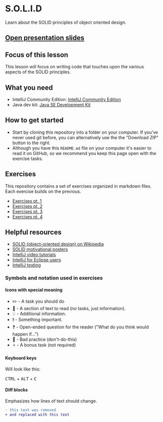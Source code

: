 # S.O.L.I.D

Learn about the SOLID principles of object oriented design.

## [Open presentation slides](https://docs.google.com/presentation/d/1tkS3OxUZ175wHs4C3ShxFSFoRNII9gn5tymaaaWsva0/edit?usp=sharing)

## Focus of this lesson
This lesson will focus on writing code that touches upon the various aspects of the SOLID principles.

## What you need
- IntelliJ Community Edition: [IntelliJ Community Edition](https://www.jetbrains.com/idea/download/)
- Java dev kit: [Java SE Development Kit](http://www.oracle.com/technetwork/java/javase/downloads/jdk8-downloads-2133151.html)

## How to get started

* Start by cloning this repository into a folder on your computer. If you've never used git before, you can alternatively use the the "Download ZIP" button to the right.
* Although you have this `README.md` file on your computer it's easier to read it on GitHub, so we recommend you keep this page open with the exercise tasks.

## Exercises
This repository contains a set of exercises organized in markdown files. Each exercise builds on the previous.

- [Exercises pt. 1](exercise1.md)
- [Exercises pt. 2](exercise2.md)
- [Exercises pt. 3](exercise3.md)
- [Exercises pt. 4](exercise4.md)

## Helpful resources
- [SOLID (object-oriented design) on Wikipedia](https://en.wikipedia.org/wiki/SOLID_(object-oriented_design))
- [SOLID motivational posters](https://uppalaayush.wordpress.com/2015/09/14/solid-object-oriented-design-principles-summed-up-in-memes/)
- [IntelliJ video tutorials](https://www.jetbrains.com/idea/documentation/)
- [IntelliJ for Eclipse users](https://www.jetbrains.com/help/idea/2016.3/eclipse.html)
- [IntelliJ testing](https://www.jetbrains.com/help/idea/2016.3/testing.html)

### Symbols and notation used in exercises

#### Icons with special meaning

- :pencil2: - A task you should do
- :book: - A section of text to read (no tasks, just information).
- :bulb: - Additional information.
- :exclamation: - Something important.
- :question: - Open-ended question for the reader ("What do you think would happen if...")
- :poop: - Bad practice (don't-do-this)
- :star: - A bonus task (not required)

#### Keyboard keys

Will look like this:

<kbd>CTRL</kbd> + <kbd>ALT</kbd> + <kbd>C</kbd>

#### Diff blocks

Emphasizes how lines of text should change.

```diff
- this text was removed
+ and replaced with this text
```
